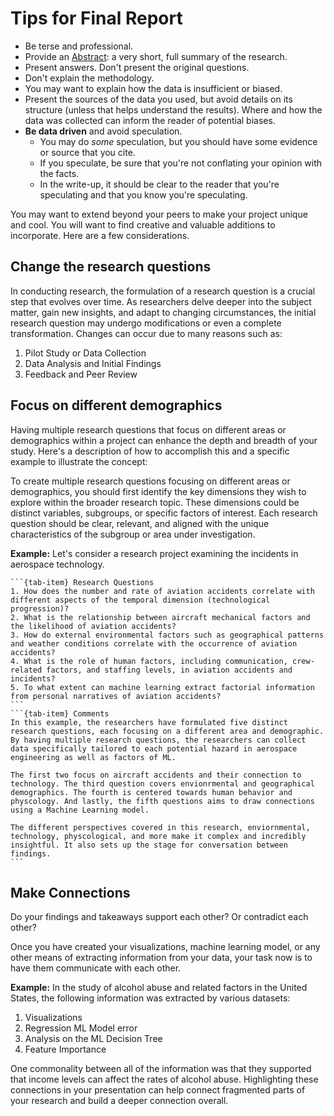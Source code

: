 # Tips for Final Report

* Be terse and professional.  
* Provide an [Abstract](https://en.wikipedia.org/wiki/Abstract_(summary)): a very short, full summary of the research.  
* Present answers. Don't present the original questions.   
* Don't explain the methodology.  
* You may want to explain how the data is insufficient or biased.  
* Present the sources of the data you used, but avoid details on its structure (unless that helps understand the results). Where and how the data was collected can inform the reader of potential biases.   
* **Be data driven** and avoid speculation.
    * You may do _some_ speculation, but you should have some evidence or source that you cite.   
    * If you speculate, be sure that you're not conflating your opinion with the facts.  
    * In the write-up, it should be clear to the reader that you're speculating and that you know you're speculating.  

You may want to extend beyond your peers to make your project unique and cool. You will want to find creative and valuable additions to incorporate. Here are a few considerations.

## Change the research questions

In conducting research, the formulation of a research question is a crucial step that evolves over time. As researchers delve deeper into the subject matter, gain new insights, and adapt to changing circumstances, the initial research question may undergo modifications or even a complete transformation. Changes can occur due to many reasons such as:
1. Pilot Study or Data Collection
2. Data Analysis and Initial Findings
3. Feedback and Peer Review


## Focus on different demographics

Having multiple research questions that focus on different areas or demographics within a project can enhance the depth and breadth of your study. Here's a description of how to accomplish this and a specific example to illustrate the concept:

To create multiple research questions focusing on different areas or demographics, you should first identify the key dimensions they wish to explore within the broader research topic. These dimensions could be distinct variables, subgroups, or specific factors of interest. Each research question should be clear, relevant, and aligned with the unique characteristics of the subgroup or area under investigation.

**Example:**
Let's consider a research project examining the incidents in aerospace technology. 
````{tab-set}
```{tab-item} Research Questions
1. How does the number and rate of aviation accidents correlate with different aspects of the temporal dimension (technological progression)?
2. What is the relationship between aircraft mechanical factors and the likelihood of aviation accidents?
3. How do external environmental factors such as geographical patterns and weather conditions correlate with the occurrence of aviation accidents?
4. What is the role of human factors, including communication, crew-related factors, and staffing levels, in aviation accidents and incidents?
5. To what extent can machine learning extract factorial information from personal narratives of aviation accidents? 
```
```{tab-item} Comments
In this example, the researchers have formulated five distinct research questions, each focusing on a different area and demographic. By having multiple research questions, the researchers can collect data specifically tailored to each potential hazard in aerospace engineering as well as factors of ML.

The first two focus on aircraft accidents and their connection to technology. The third question covers envionrmental and geographical demographics. The fourth is centered towards human behavior and physcology. And lastly, the fifth questions aims to draw connections using a Machine Learning model. 

The different perspectives covered in this research, enviornmental, technology, physcological, and more make it complex and incredibly insightful. It also sets up the stage for conversation between findings. 
```
````

## Make Connections

Do your findings and takeaways support each other? Or contradict each other?

Once you have created your visualizations, machine learning model, or any other means of extracting information from your data, your task now is to have them communicate with each other. 

**Example:**
In the study of alcohol abuse and related factors in the United States, the following information was extracted by various datasets:
1. Visualizations
2. Regression ML Model error 
3. Analysis on the ML Decision Tree
4. Feature Importance 

One commonality between all of the information was that they supported that income levels can affect the rates of alcohol abuse. Highlighting these connections in your presentation can help connect fragmented parts of your research and build a deeper connection overall. 